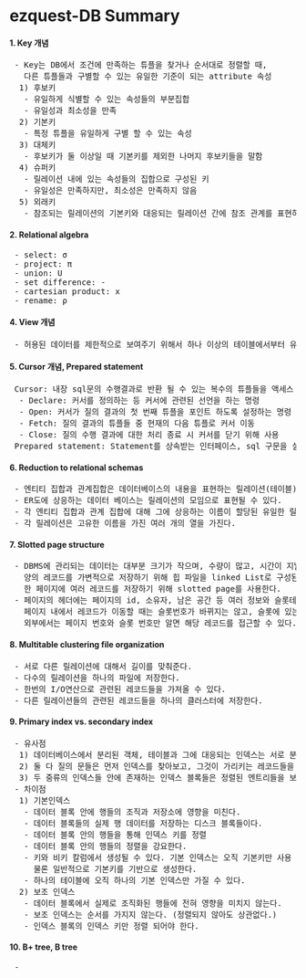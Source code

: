 
# ezquest-DB Summary

#### 1. Key 개념
<pre>
 - Key는 DB에서 조건에 만족하는 튜플을 찾거나 순서대로 정렬할 때,
   다른 튜플들과 구별할 수 있는 유일한 기준이 되는 attribute 속성
  1) 후보키
   - 유일하게 식별할 수 있는 속성들의 부분집합
   - 유일성과 최소성을 만족
  2) 기본키
   - 특정 튜플을 유일하게 구별 할 수 있는 속성
  3) 대체키
   - 후보키가 둘 이상일 때 기본키를 제외한 나머지 후보키들을 말함
  4) 슈퍼키
   - 릴레이션 내에 있는 속성들의 집합으로 구성된 키
   - 유일성은 만족하지만, 최소성은 만족하지 않음
  5) 외래키
   - 참조되는 릴레이션의 기본키와 대응되는 릴레이션 간에 참조 관계를 표현하는데 중요한 도구
</pre>

#### 2. Relational algebra
<pre>
 - select: σ
 - project: π
 - union: U
 - set difference: -
 - cartesian product: x
 - rename: ρ
</pre>

#### 4. View 개념
<pre>
 - 허용된 데이터를 제한적으로 보여주기 위해서 하나 이상의 테이블에서부터 유도된 가상 테이블
</pre>

#### 5. Cursor 개념, Prepared statement
<pre>
 Cursor: 내장 sql문의 수행결과로 반환 될 수 있는 복수의 튜플들을 액세스 할 수 있도록 해주는 개념
  - Declare: 커서를 정의하는 등 커서에 관련된 선언을 하는 명령
  - Open: 커서가 질의 결과의 첫 번째 튜플을 포인트 하도록 설정하는 명령
  - Fetch: 질의 결과의 튜플들 중 현재의 다음 튜플로 커서 이동
  - Close: 질의 수행 결과에 대한 처리 종료 시 커서를 닫기 위해 사용
 Prepared statement: Statement를 상속받는 인터페이스, sql 구문을 실행시키는 기능을 갖는 객체
</pre>

#### 6. Reduction to relational schemas
<pre>
 - 엔티티 집합과 관계집합은 데이터베이스의 내용을 표현하는 릴레이션(테이블) 스키마로 균일하게 나타낼 수 있다.
 - ER도에 상응하는 데이터 베이스는 릴레이션의 모임으로 표현될 수 있다.
 - 각 엔티티 집합과 관계 집합에 대해 그에 상응하는 이름이 할당된 유일한 릴레이션이 존재한다.
 - 각 릴레이션은 고유한 이름을 가진 여러 개의 열을 가진다.
</pre>

#### 7. Slotted page structure
<pre>
 - DBMS에 관리되는 데이터는 대부분 크기가 작으며, 수량이 많고, 시간이 지날수록 증가한다. 따라서 크기가 작은 많은 
   양의 레코드를 가변적으로 저장하기 위해 힙 파일을 linked List로 구성된 여러 개의 페이지로 구성되어 있고, 
   한 페이지에 여러 레코드를 저장하기 위해 slotted page를 사용한다.
 - 페이지의 헤더에는 페이지의 id, 소유자, 남은 공간 등 여러 정보와 슬롯테이블이 있다. 각 슬롯은 실제 레코드의 주소를 가진다.
   페이지 내에서 레코드가 이동할 때는 슬롯번호가 바뀌지는 않고, 슬롯에 있는 페이지 내 주소만 변경하면 된다.
   외부에서는 페이지 번호와 슬롯 번호만 알면 해당 레코드를 접근할 수 있다.
</pre>

#### 8. Multitable clustering file organization
<pre>
 - 서로 다른 릴레이션에 대해서 길이를 맞춰준다.
 - 다수의 릴레이션을 하나의 파일에 저장한다.
 - 한번의 I/O연산으로 관련된 레코드들을 가져올 수 있다.
 - 다른 릴레이션들의 관련된 레코드들을 하나의 클러스터에 저장한다.
</pre>

#### 9. Primary index vs. secondary index
<pre>
 - 유사점
  1) 데이터베이스에서 분리된 객체, 테이블과 그에 대응되는 인덱스는 서로 분리된 구조로 존재
  2) 둘 다 질의 문들은 먼저 인덱스를 찾아보고, 그것이 가리키는 레코드들을 적재하여 결과로 사용한다.
  3) 두 중류의 인덱스들 안에 존재하는 인덱스 블록들은 정렬된 엔트리들을 보관한다.
 - 차이점
  1) 기본인덱스
   - 데이터 블록 안에 행들의 조직과 저장소에 영향을 미친다.
   - 데이터 블록들의 실제 행 데이터를 저장하는 디스크 블록들이다.
   - 데이터 블록 안의 행들을 통해 인덱스 키를 정렬
   - 데이터 블록 안의 행들의 정렬을 강요한다.
   - 키와 비키 칼럼에서 생성될 수 있다. 기본 인덱스는 오직 기본키만 사용 가능하지는 않다. 
     물론 일반적으로 기본키를 기반으로 생성한다.
   - 하나의 테이블에 오직 하나의 기본 인덱스만 가질 수 있다.
  2) 보조 인덱스 
   - 데이터 블록에서 실제로 조직화된 행들에 전혀 영향을 미치지 않는다.
   - 보조 인덱스는 순서를 가지지 않는다. (정렬되지 않아도 상관없다.) 
   - 인덱스 블록의 인덱스 키만 정렬 되어야 한다.
</pre>

#### 10. B+ tree, B tree
<pre>
 - 
</pre>
